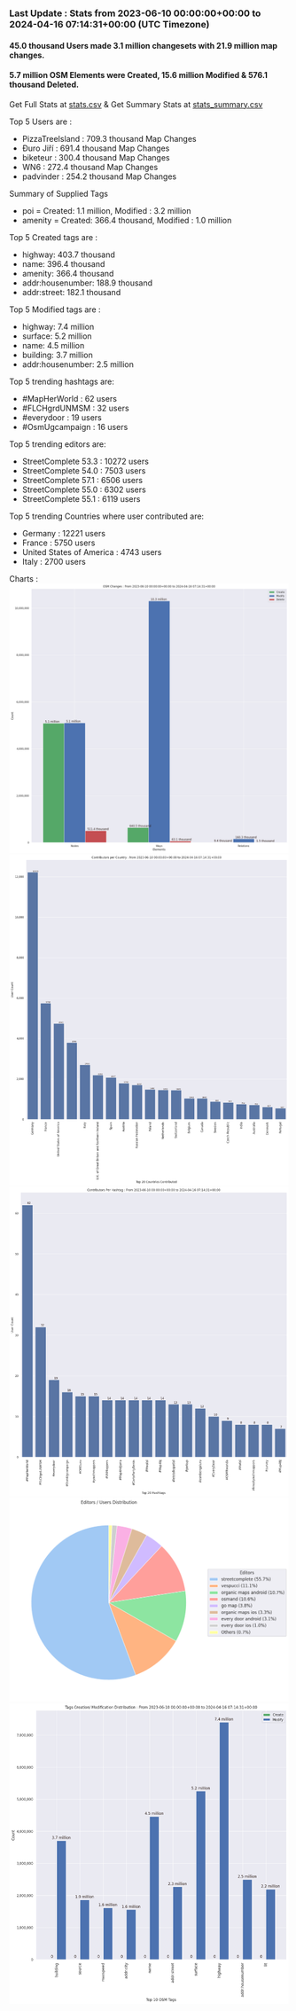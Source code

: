 ### Last Update : Stats from 2023-06-10 00:00:00+00:00 to 2024-04-16 07:14:31+00:00 (UTC Timezone)

#### 45.0 thousand Users made 3.1 million changesets with 21.9 million map changes.
#### 5.7 million OSM Elements were Created, 15.6 million Modified & 576.1 thousand Deleted.
Get Full Stats at [stats.csv](/stats/fieldmappers/Daily/stats.csv)
 & Get Summary Stats at [stats_summary.csv](/stats/fieldmappers/Daily/stats_summary.csv)

Top 5 Users are : 
- PizzaTreeIsland : 709.3 thousand Map Changes
- Đuro Jiří : 691.4 thousand Map Changes
- biketeur : 300.4 thousand Map Changes
- WN6 : 272.4 thousand Map Changes
- padvinder : 254.2 thousand Map Changes

Summary of Supplied Tags
- poi = Created: 1.1 million, Modified : 3.2 million
- amenity = Created: 366.4 thousand, Modified : 1.0 million


Top 5 Created tags are :
- highway: 403.7 thousand
- name: 396.4 thousand
- amenity: 366.4 thousand
- addr:housenumber: 188.9 thousand
- addr:street: 182.1 thousand


Top 5 Modified tags are :
- highway: 7.4 million
- surface: 5.2 million
- name: 4.5 million
- building: 3.7 million
- addr:housenumber: 2.5 million


Top 5 trending hashtags are:
- #MapHerWorld : 62 users
- #FLCHgrdUNMSM : 32 users
- #everydoor : 19 users
- #OsmUgcampaign : 16 users


Top 5 trending editors are:
- StreetComplete 53.3 : 10272 users
- StreetComplete 54.0 : 7503 users
- StreetComplete 57.1 : 6506 users
- StreetComplete 55.0 : 6302 users
- StreetComplete 55.1 : 6119 users


Top 5 trending Countries where user contributed are:
- Germany : 12221 users
- France : 5750 users
- United States of America : 4743 users
- Italy : 2700 users


 Charts : 
![Alt text](./stats_osm_changes.png) 
![Alt text](./stats_users_per_country.png) 
![Alt text](./stats_users_per_hashtag.png) 
![Alt text](./stats_editors_pie_chart.png) 
![Alt text](./stats_tags.png) 

